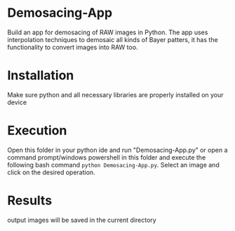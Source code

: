 # Demosacing-App
Build an app for demosacing of RAW images in Python. The app uses interpolation techniques to demosaic all kinds  of Bayer patters, it has the functionality to convert images into RAW too.
# Installation
Make sure python and all necessary libraries are properly installed on your device
# Execution
Open this folder in your python ide and run "Demosacing-App.py" or open a command prompt/windows powershell in this folder and execute the following bash command ```python Demosacing-App.py```. Select an image and click on the desired operation.
# Results
output images will be saved in the current directory
